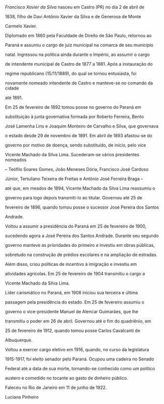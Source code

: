 

*Francisco Xavier da Silva* nasceu em Castro (PR) no dia 2 de abril de

1838, filho de Davi Antônio Xavier da Silva e de Generosa de Monte

Carmelo Xavier.



Diplomado em 1860 pela Faculdade de Direito de São Paulo, retornou ao

Paraná e assumiu o cargo de juiz municipal na comarca de seu município

natal. Ingressou na política ainda durante o Império, ao assumir o cargo

de intendente municipal de Castro de 1877 a 1881. Após a instauração do

regime republicano (15/11/1889), do qual se tornou entusiasta, foi

novamente nomeado intendente de Castro e manteve-se no comando da cidade

até 1891.



Em 25 de fevereiro de 1892 tomou posse no governo do Paraná em

substituição à junta governativa formada por Roberto Ferreira, Bento

José Lamenha Lins e Joaquim Monteiro de Carvalho e Silva, que governava

o estado desde 29 de novembro de 1891. Em abril de 1893 afastou-se do

governo por motivo de doença, sendo substituído, de início, pelo vice

Vicente Machado da Silva Lima. Sucederam-se vários presidentes nomeados

– Teófilo Soares Gomes, João Meneses Dória, Francisco José Cardoso

Júnior, Tertuliano Teixeira de Freitas e Antônio José Ferreira Braga –

até que, em meados de 1894, Vicente Machado da Silva Lima reassumiu o

governo para logo depois transmiti-lo ao titular. Governou até 25 de

fevereiro de 1896, quando tomou posse o sucessor José Pereira dos Santos

Andrade.



Voltou a assumir a presidência do Paraná em 25 de fevereiro de 1900,

sucedendo agora a José Pereira dos Santos Andrade. Durante seu segundo

governo manteve as prioridades do primeiro e investiu em obras públicas,

sobretudo na construção de prédios escolares e na ampliação de estradas.

Além disso, criou políticas de incentivo à imigração e investiu em

atividades agrícolas. Em 25 de fevereiro de 1904 transmitiu o cargo a

Vicente Machado da Silva Lima.



Líder carismático no Paraná, em 1908 iniciou sua terceira e última

passagem pela presidência do estado. Em 25 de fevereiro assumiu o

governo o vice-presidente Manuel de Alencar Guimarães, que lhe

transmitiu o poder em 26 de abril. Governou até o fim do quadriênio, em

25 de fevereiro de 1912, quando tomou posse Carlos Cavalcanti de

Albuquerque.



Voltou a exercer cargo eletivo em 1916, quando, no curso da legislatura

1915-1917, foi eleito senador pelo Paraná. Ocupou uma cadeira no Senado

Federal até a data de sua morte, tornando-se conhecido como um político

austero e comedido no tocante ao gasto de dinheiro público.



Faleceu no Rio de Janeiro em 11 de junho de 1922.



Luciana Pinheiro



